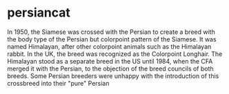 # persiancat
In 1950, the Siamese was crossed with the Persian to create a breed with the body type of the Persian but colorpoint pattern of the Siamese. It was named Himalayan, after other colorpoint animals such as the Himalayan rabbit. In the UK, the breed was recognized as the Colorpoint Longhair. The Himalayan stood as a separate breed in the US until 1984, when the CFA merged it with the Persian, to the objection of the breed councils of both breeds. Some Persian breeders were unhappy with the introduction of this crossbreed into their "pure" Persian
